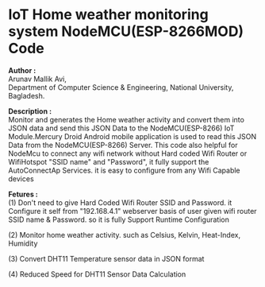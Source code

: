 # IoT Home weather monitoring system NodeMCU(ESP-8266MOD) Code

<b> Author :</b> <br> Arunav Mallik Avi, <br>
 Department of Computer Science & Engineering, National University, Bagladesh.
 
 <b> Description :</b><br> Monitor and generates the Home weather activity and convert them into JSON data and send this JSON Data to the NodeMCU(ESP-8266) IoT Module.Mercury Droid 
 Android mobile application is used to read this JSON Data from the NodeMCU(ESP-8266) Server. This code also helpful for NodeMcu to connect 
 any wifi network without Hard coded Wifi Router or WifiHotspot "SSID name" and "Password", it fully support the AutoConnectAp Services. it is easy to configure from any Wifi Capable devices 

<b> Fetures : </b> <br> 
 (1) Don't need to give Hard Coded Wifi Router SSID and Password. it Configure it self from "192.168.4.1" webserver basis of user given wifi router SSID name & Password. so it is fully Support
 Runtime Configuration
 
 (2) Monitor home weather activity. such as Celsius, Kelvin, Heat-Index, Humidity

 (3) Convert DHT11 Temperature sensor data in JSON format

 (4) Reduced Speed for DHT11 Sensor Data Calculation 
